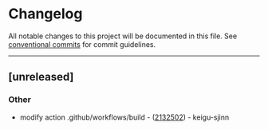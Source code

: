 # Changelog

All notable changes to this project will be documented in this file. See [conventional commits](https://www.conventionalcommits.org/) for commit guidelines.

---
## [unreleased]

### Other

- modify action .github/workflows/build - ([2132502](https://github.com/keigu-sjinn/rcli/commit/2132502518f225c26ad002d038891ce7c9820df3)) - keigu-sjinn

<!-- generated by git-cliff -->

